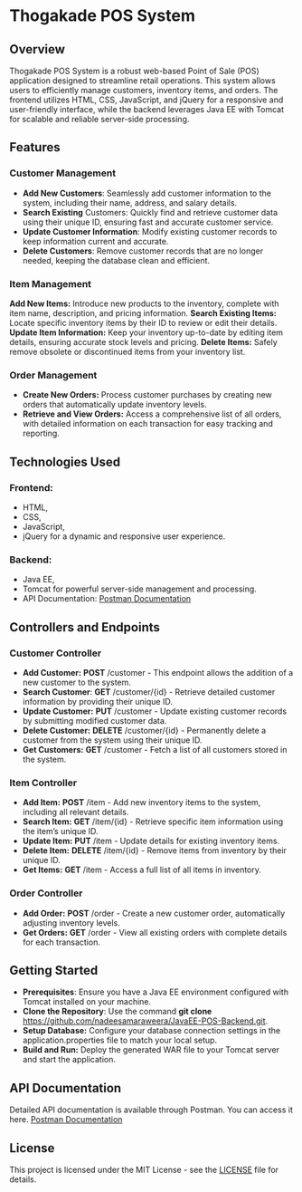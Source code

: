 # **Thogakade POS System**


## **Overview**

Thogakade POS System is a robust web-based Point of Sale (POS) application designed to streamline retail operations. This system allows users to efficiently manage customers, inventory items, and orders. The frontend utilizes HTML, CSS, JavaScript, and jQuery for a responsive and user-friendly interface, while the backend leverages Java EE with Tomcat for scalable and reliable server-side processing.

## **Features**

### **Customer Management**

* **Add New Customers**: Seamlessly add customer information to the system, including their name, address, and salary details.
* **Search Existing** Customers: Quickly find and retrieve customer data using their unique ID, ensuring fast and accurate customer service.
* **Update Customer Information**: Modify existing customer records to keep information current and accurate.
* **Delete Customers**: Remove customer records that are no longer needed, keeping the database clean and efficient.


### **Item Management**

**Add New Items:** Introduce new products to the inventory, complete with item name, description, and pricing information.
**Search Existing Items:** Locate specific inventory items by their ID to review or edit their details.
**Update Item Information:** Keep your inventory up-to-date by editing item details, ensuring accurate stock levels and pricing.
**Delete Items:** Safely remove obsolete or discontinued items from your inventory list.

### **Order Management**

* **Create New Orders:** Process customer purchases by creating new orders that automatically update inventory levels.
* **Retrieve and View Orders:** Access a comprehensive list of all orders, with detailed information on each transaction for easy tracking and reporting.


## **Technologies Used**

### Frontend: 
* HTML, 
* CSS, 
* JavaScript, 
* jQuery for a dynamic and responsive user experience.

### Backend: 
* Java EE,
* Tomcat for powerful server-side management and processing.
* API Documentation: [Postman Documentation](https://documenter.getpostman.com/view/35385577/2sA3s1pYAs)


## **Controllers and Endpoints**


### **Customer Controller**

* **Add Customer:** **POST** /customer - This endpoint allows the addition of a new customer to the system.
* **Search Customer**: **GET** /customer/{id} - Retrieve detailed customer information by providing their unique ID.
* **Update Customer:** **PUT** /customer - Update existing customer records by submitting modified customer data.
* **Delete Customer:** **DELETE** /customer/{id} - Permanently delete a customer from the system using their unique ID.
* **Get Customers:** **GET** /customer - Fetch a list of all customers stored in the system.

### **Item Controller**

* **Add Item:** **POST** /item - Add new inventory items to the system, including all relevant details.
* **Search Item:** **GET** /item/{id} - Retrieve specific item information using the item’s unique ID.
* **Update Item:** **PUT** /item - Update details for existing inventory items.
* **Delete Item:** **DELETE** /item/{id} - Remove items from inventory by their unique ID.
* **Get Items:** **GET** /item - Access a full list of all items in inventory.

### **Order Controller**

* **Add Order:** **POST** /order - Create a new customer order, automatically adjusting inventory levels.
* **Get Orders:** **GET** /order - View all existing orders with complete details for each transaction.

## Getting Started

* **Prerequisites**: Ensure you have a Java EE environment configured with Tomcat installed on your machine.
* **Clone the Repository**: Use the command **git clone** https://github.com/nadeesamaraweera/JavaEE-POS-Backend.git.
* **Setup Database:** Configure your database connection settings in the application.properties file to match your local setup.
* **Build and Run:** Deploy the generated WAR file to your Tomcat server and start the application.

## API Documentation

Detailed API documentation is available through Postman. You can access it here.
[Postman Documentation](https://documenter.getpostman.com/view/35385577/2sA3s1pYAs)



## License

This project is licensed under the MIT License - see the [LICENSE](LICENSE) file for details.